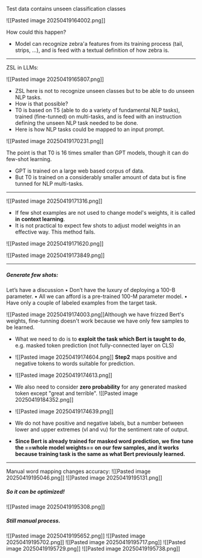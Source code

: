
Test data contains unseen classification classes 

![[Pasted image 20250419164002.png]]

How could this happen? 
- Model can recognize zebra'a features from its training process (tail, strips, ...), and is feed with a textual definition of how zebra is.

---

ZSL in LLMs:

![[Pasted image 20250419165807.png]]
- ZSL here is not to recognize unseen classes but to be able to do unseen NLP tasks.
- How is that possible? 
- T0 is based on T5 (able to do a variety of fundamental NLP tasks), trained (fine-tunned) on multi-tasks, and is feed with an instruction defining the unseen NLP task needed to be done.
- Here is how NLP tasks could be mapped to an input prompt.

![[Pasted image 20250419170231.png]]

The point is that T0 is 16 times smaller than GPT models, though it can do few-shot learning.
- GPT is trained on a large web based corpus of data.
- But T0 is trained on a considerably smaller amount of data but is fine tunned for NLP multi-tasks.

---

![[Pasted image 20250419171316.png]]

- If few shot examples are not used to change model's weights, it is called **in** **context learning**.
- It is not practical to expect few shots to adjust model weights in an effective way. This method fails.

![[Pasted image 20250419171620.png]]

![[Pasted image 20250419173849.png]]

---
##### Generate few shots:

Let’s have a discussion 
• Don’t have the luxury of deploying a 100-B parameter. 
• All we can afford is a pre-trained 100-M parameter model. 
• Have only a couple of labeled examples from the target task. 

![[Pasted image 20250419174003.png]]Although we have frizzed Bert's weights, fine-tunning doesn't work because we have only few samples to be learned.

- What we need to do is to **exploit the task which Bert is taught to do**, e.g. masked token prediction (not fully-connected layer on CLS)
- ![[Pasted image 20250419174604.png]]
  **Step2** maps positive and negative tokens to words suitable for prediction.

- ![[Pasted image 20250419174613.png]]
- We also need to consider **zero probability** for any generated masked token except "great and terrible".
  ![[Pasted image 20250419184352.png]]
  
- ![[Pasted image 20250419174639.png]]
- We do not have positive and negative labels, but a number between lower and upper extremes (vl and vu) for the sentiment rate of output.


- **Since Bert is already trained for masked word prediction, we fine tune the ==whole model weights== on our few samples, and it works because training task is the same as what Bert previously learned.**

---

Manual word mapping changes accuracy:
![[Pasted image 20250419195046.png]]
![[Pasted image 20250419195131.png]]

##### So it can be optimized!

![[Pasted image 20250419195308.png]]

##### Still manual process. 

![[Pasted image 20250419195652.png]]
![[Pasted image 20250419195702.png]]
![[Pasted image 20250419195717.png]]
![[Pasted image 20250419195729.png]]
![[Pasted image 20250419195738.png]]
